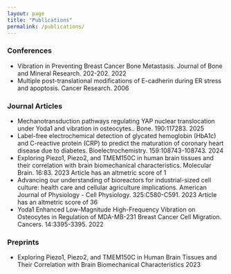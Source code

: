```yaml
---
layout: page
title: "Publications"
permalink: /publications/
---
```


### Conferences

- Vibration in Preventing Breast Cancer Bone Metastasis.  Journal of Bone and Mineral Research. 202-202. 2022
- Multiple post-translational modifications of E-cadherin during ER stress and apoptosis.  Cancer Research. 2006

### Journal Articles

- Mechanotransduction pathways regulating YAP nuclear translocation under Yoda1 and vibration in osteocytes..  Bone.  190:117283. 2025
- Label-free electrochemical detection of glycated hemoglobin (HbA1c) and C-reactive protein (CRP) to predict the maturation of coronary heart disease due to diabetes.  Bioelectrochemistry.  159:108743-108743. 2024
- Exploring Piezo1, Piezo2, and TMEM150C in human brain tissues and their correlation with brain biomechanical characteristics.  Molecular Brain.  16:83. 2023 Article has an altmetric score of 1
- Advancing our understanding of bioreactors for industrial-sized cell culture: health care and cellular agriculture implications.  American Journal of Physiology - Cell Physiology.  325:C580-C591. 2023 Article has an altmetric score of 36
- Yoda1 Enhanced Low-Magnitude High-Frequency Vibration on Osteocytes in Regulation of MDA-MB-231 Breast Cancer Cell Migration.  Cancers.  14:3395-3395. 2022

### Preprints

- Exploring Piezo1, Piezo2, and TMEM150C in Human Brain Tissues and Their Correlation with Brain Biomechanical Characteristics 2023 